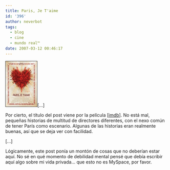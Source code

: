 ```yaml
---
title: Paris, Je T'aime
id: '396'
author: neverbot
tags:
  - blog
  - cine
  - mundo real™
date: 2007-03-12 00:46:17
---
```


![Paris Je T'aime](./paris-je-taime/Paris.jpg "Paris Je T'aime")\[...\]

Por cierto, el título del post viene por la película \[[imdb](http://imdb.com/title/tt0401711/)\]. No está mal, pequeñas historias de multitud de directores diferentes, con el nexo común de tener París como escenario. Algunas de las historias eran realmente buenas, así que se deja ver con facilidad.

\[...\]

Lógicamente, este post ponía un montón de cosas que no deberían estar aquí. No sé en qué momento de debilidad mental pensé que debía escribir aquí algo sobre mi vida privada... que esto no es MySpace, por favor.